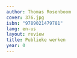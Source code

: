 ```yaml
---
author: Thomas Rosenboom
cover: 376.jpg
isbn: "9789021479781"
lang: en-us
layout: review
title: Publieke werken
year: 0
---
```

